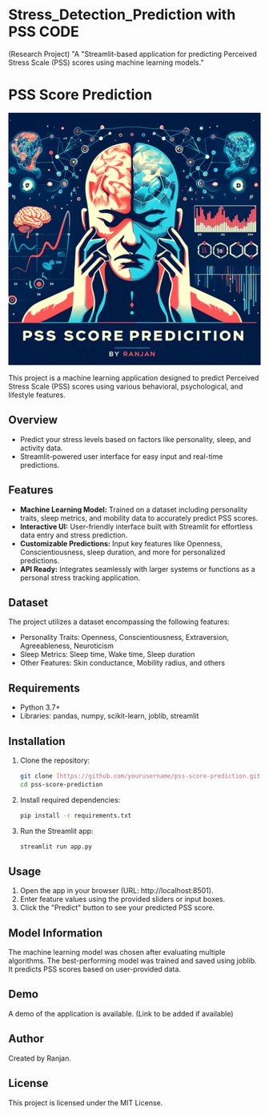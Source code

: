 # Stress_Detection_Prediction with PSS CODE
(Research Project)
"A "Streamlit-based application for predicting Perceived Stress Scale (PSS) scores using machine learning models."
# PSS Score Prediction
<img src="https://github.com/rpjinu/Stress_Detection_Prediction/blob/main/stress_detection_image.png" width=600>

This project is a machine learning application designed to predict Perceived Stress Scale (PSS) scores using various behavioral, psychological, and lifestyle features.

## Overview

* Predict your stress levels based on factors like personality, sleep, and activity data.
* Streamlit-powered user interface for easy input and real-time predictions.

## Features

*   **Machine Learning Model:** Trained on a dataset including personality traits, sleep metrics, and mobility data to accurately predict PSS scores.
*   **Interactive UI:** User-friendly interface built with Streamlit for effortless data entry and stress prediction.
*   **Customizable Predictions:** Input key features like Openness, Conscientiousness, sleep duration, and more for personalized predictions.
*   **API Ready:** Integrates seamlessly with larger systems or functions as a personal stress tracking application.

## Dataset

The project utilizes a dataset encompassing the following features:

*   Personality Traits: Openness, Conscientiousness, Extraversion, Agreeableness, Neuroticism
*   Sleep Metrics: Sleep time, Wake time, Sleep duration
*   Other Features: Skin conductance, Mobility radius, and others

## Requirements

*   Python 3.7+
*   Libraries: pandas, numpy, scikit-learn, joblib, streamlit

## Installation

1.  Clone the repository:

    ```bash
    git clone [https://github.com/yourusername/pss-score-prediction.git](https://github.com/yourusername/pss-score-prediction.git)
    cd pss-score-prediction
    ```

2.  Install required dependencies:

    ```bash
    pip install -r requirements.txt
    ```

3.  Run the Streamlit app:

    ```bash
    streamlit run app.py
    ```

## Usage

1.  Open the app in your browser (URL: http://localhost:8501).
2.  Enter feature values using the provided sliders or input boxes.
3.  Click the "Predict" button to see your predicted PSS score.

## Model Information

The machine learning model was chosen after evaluating multiple algorithms. The best-performing model was trained and saved using joblib. It predicts PSS scores based on user-provided data.

## Demo

A demo of the application is available. (Link to be added if available)

## Author

Created by Ranjan.

## License

This project is licensed under the MIT License.
